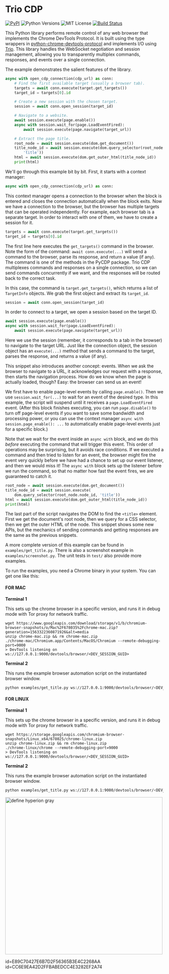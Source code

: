 # Trio CDP

[![PyPI](https://img.shields.io/pypi/v/trio-chrome-devtools-protocol.svg)](https://pypi.org/project/trio-chrome-devtools-protocol/)
![Python Versions](https://img.shields.io/pypi/pyversions/trio-chrome-devtools-protocol)
![MIT License](https://img.shields.io/github/license/HyperionGray/trio-chrome-devtools-protocol.svg)
[![Build Status](https://img.shields.io/travis/com/HyperionGray/trio-chrome-devtools-protocol.svg?branch=master)](https://travis-ci.com/HyperionGray/trio-chrome-devtools-protocol)

This Python library performs remote control of any web browser that implements
the Chrome DevTools Protocol. It is built using the type wrappers in
[python-chrome-devtools-protocol](https://py-cdp.readthedocs.io) and implements
I/O using [Trio](https://trio.readthedocs.io/). This library handles the
WebSocket negotiation and session management, allowing you to transparently
multiplex commands, responses, and events over a single connection.

The example demonstrates the salient features of the library.

```python
async with open_cdp_connection(cdp_url) as conn:
    # Find the first available target (usually a browser tab).
    targets = await conn.execute(target.get_targets())
    target_id = targets[0].id

    # Create a new session with the chosen target.
    session = await conn.open_session(target_id)

    # Navigate to a website.
    await session.execute(page.enable())
    async with session.wait_for(page.LoadEventFired):
        await session.execute(page.navigate(target_url))

    # Extract the page title.
    root_node = await session.execute(dom.get_document())
    title_node_id = await session.execute(dom.query_selector(root_node.node_id,
        'title'))
    html = await session.execute(dom.get_outer_html(title_node_id))
    print(html)
```

We'll go through this example bit by bit. First, it starts with a context
manager:

```python
async with open_cdp_connection(cdp_url) as conn:
```

This context manager opens a connection to the browser when the block is entered
and closes the connection automatically when the block exits. Now we have a
connection to the browser, but the browser has multiple targets that can be
operated independently. For example, each browser tab is a separate target. In
order to interact with one of them, we have to create a session for it.

```python
targets = await conn.execute(target.get_targets())
target_id = targets[0].id
```

The first line here executes the `get_targets()` command in the browser. Note
the form of the command: `await conn.execute(...)` will send a command to the
browser, parse its response, and return a value (if any). The command is one of
the methods in the PyCDP package. Trio CDP multiplexes commands and responses on
a single connection, so we can send commands concurrently if we want, and the
responses will be routed back to the correct task.

In this case, the command is `target.get_targets()`, which returns a list of
`TargetInfo` objects. We grab the first object and extract its `target_id`.

```python
session = await conn.open_session(target_id)
```

In order to connect to a target, we open a session based on the target ID.

```python
await session.execute(page.enable())
async with session.wait_for(page.LoadEventFired):
    await session.execute(page.navigate(target_url))
```

Here we use the session (remember, it corresponds to a tab in the browser) to
navigate to the target URL. Just like the connection object, the session object
has an `execute(...)` method that sends a command to the target, parses the
response, and returns a value (if any).

This snippet also introduces another concept: events. When we ask the browser to
navigate to a URL, it acknowledges our request with a response, then starts the
navigation process. How do we know when the page is actually loaded, though?
Easy: the browser can send us an event!

We first have to enable page-level events by calling `page.enable()`. Then we
use `session.wait_for(...)` to wait for an event of the desired type. In this
example, the script will suspend until it receives a `page.LoadEventFired`
event. (After this block finishes executing, you can run `page.disable()` to
turn off page-level events if you want to save some bandwidth and processing
power, or you can use the context manager `async with session.page_enable(): ...`
to automatically enable page-level events just for a specific block.)

Note that we wait for the event inside an `async with` block, and we do this
_before_ executing the command that will trigger this event. This order of
operations may be surprising, but it avoids race conditions. If we executed a
command and then tried to listen for an event, the browser might fire the event
very quickly before we have had a chance to set up our event listener, and then
we would miss it! The `async with` block sets up the listener before we run the
command, so that no matter how fast the event fires, we are guaranteed to catch
it.

```python
root_node = await session.execute(dom.get_document())
title_node_id = await session.execute(
    dom.query_selector(root_node.node_id, 'title'))
html = await session.execute(dom.get_outer_html(title_node_id))
print(html)
```

The last part of the script navigates the DOM to find the `<title>` element.
First we get the document's root node, then we query for a CSS selector, then
we get the outer HTML of the node. This snippet shows some new APIs, but the
mechanics of sending commands and getting responses are the same as the previous
snippets.

A more complete version of this example can be found in `examples/get_title.py`.
There is also a screenshot example in `examples/screenshot.py`. The unit tests
in `test/` also provide more examples.

To run the examples, you need a Chrome binary in your system. You can get one like this:

#### FOR MAC

**Terminal 1**

This sets up the chrome browser in a specific version, and runs it in debug mode with Tor proxy for network traffic.

```
wget https://www.googleapis.com/download/storage/v1/b/chromium-browser-snapshots/o/Mac%2F678035%2Fchrome-mac.zip?generation=1563322360871926&alt=media
unzip chrome-mac.zip && rm chrome-mac.zip
./chrome-mac/Chromium.app/Contents/MacOS/Chromium --remote-debugging-port=9000 
> DevTools listening on ws://127.0.0.1:9000/devtools/browser/<DEV_SESSION_GUID>
```

**Terminal 2**

This runs the example browser automation script on the instantiated browser window.

```bash
python examples/get_title.py ws://127.0.0.1:9000/devtools/browser/<DEV_SESSION_GUID> https://hyperiongray.com
```

#### FOR LINUX

**Terminal 1**

This sets up the chrome browser in a specific version, and runs it in debug mode with Tor proxy for network traffic.

```
wget https://storage.googleapis.com/chromium-browser-snapshots/Linux_x64/678025/chrome-linux.zip
unzip chrome-linux.zip && rm chrome-linux.zip
./chrome-linux/chrome --remote-debugging-port=9000 
> DevTools listening on ws://127.0.0.1:9000/devtools/browser/<DEV_SESSION_GUID>
```

**Terminal 2**

This runs the example browser automation script on the instantiated browser window.

```bash
python examples/get_title.py ws://127.0.0.1:9000/devtools/browser/<DEV_SESSION_GUID> https://hyperiongray.com
```

<a href="https://www.hyperiongray.com/?pk_campaign=github&pk_kwd=trio-cdp"><img alt="define hyperion gray" width="500px" src="https://hyperiongray.s3.amazonaws.com/define-hg.svg"></a>

id=E89C70427E6B7D2F56365B3E4C2268AA
id=CC6E9EA42D2FFBABEDCC4E3282EF2A74